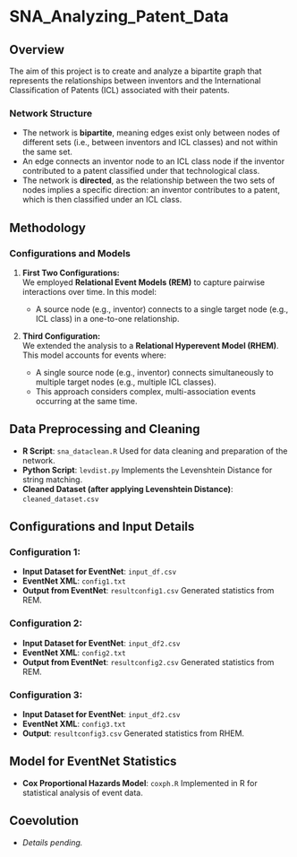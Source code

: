 
# SNA_Analyzing_Patent_Data

## Overview
The aim of this project is to create and analyze a bipartite graph that represents the relationships between inventors and the International Classification of Patents (ICL) associated with their patents.

### Network Structure
- The network is **bipartite**, meaning edges exist only between nodes of different sets (i.e., between inventors and ICL classes) and not within the same set. 
- An edge connects an inventor node to an ICL class node if the inventor contributed to a patent classified under that technological class. 
- The network is **directed**, as the relationship between the two sets of nodes implies a specific direction: an inventor contributes to a patent, which is then classified under an ICL class.

## Methodology
### Configurations and Models
1. **First Two Configurations:**  
   We employed **Relational Event Models (REM)** to capture pairwise interactions over time. In this model:
   - A source node (e.g., inventor) connects to a single target node (e.g., ICL class) in a one-to-one relationship.

2. **Third Configuration:**  
   We extended the analysis to a **Relational Hyperevent Model (RHEM)**. This model accounts for events where:
   - A single source node (e.g., inventor) connects simultaneously to multiple target nodes (e.g., multiple ICL classes).
   - This approach considers complex, multi-association events occurring at the same time.

## Data Preprocessing and Cleaning
- **R Script**: `sna_dataclean.R` Used for data cleaning and preparation of the network.
- **Python Script**: `levdist.py` Implements the Levenshtein Distance for string matching.
- **Cleaned Dataset (after applying Levenshtein Distance)**: `cleaned_dataset.csv`

## Configurations and Input Details
### Configuration 1:
- **Input Dataset for EventNet**: `input_df.csv`
- **EventNet XML**: `config1.txt`
- **Output from EventNet**: `resultconfig1.csv` Generated statistics from REM.

### Configuration 2:
- **Input Dataset for EventNet**: `input_df2.csv`
- **EventNet XML**: `config2.txt`  
- **Output from EventNet**: `resultconfig2.csv` Generated statistics from REM.

### Configuration 3:
- **Input Dataset for EventNet**: `input_df2.csv`
- **EventNet XML**: `config3.txt`  
- **Output**: `resultconfig3.csv` Generated statistics from RHEM.

## Model for EventNet Statistics
- **Cox Proportional Hazards Model**: `coxph.R` Implemented in R for statistical analysis of event data.

## Coevolution 
- *Details pending.*
